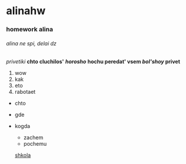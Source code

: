 # alinahw
### homework alina
###### alina ne spi, delai dz


*privetiki*
**chto cluchilos'**
***horosho***
**hochu peredat' vsem *bol'shoy* privet**

1. wow
2. kak 
3. eto 
4. rabotaet

* chto
* gde
* kogda
  - zachem
  - pochemu
  
  [shkola](https://www.hse.ru "moya shkolka")
